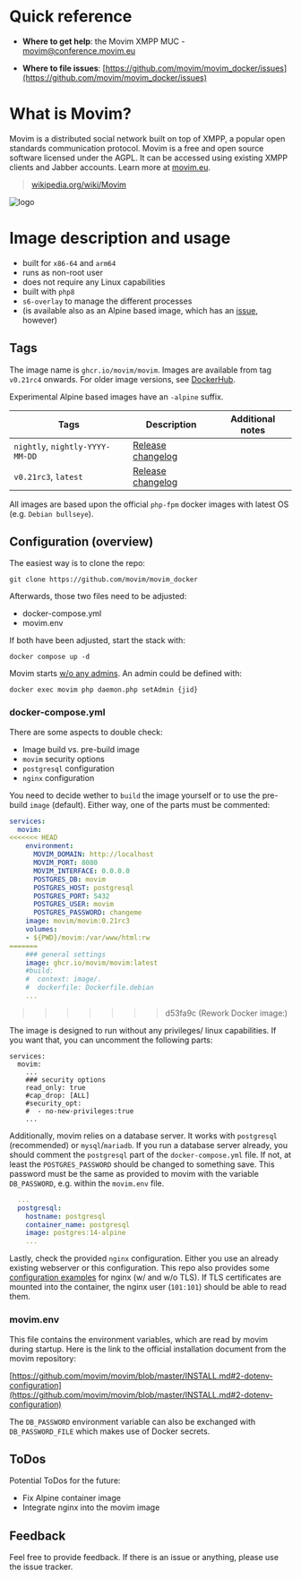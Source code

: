 # Quick reference

-	**Where to get help**:
	the Movim XMPP MUC - movim@conference.movim.eu

-	**Where to file issues**:
	[https://github.com/movim/movim_docker/issues](https://github.com/movim/movim_docker/issues)

# What is Movim?

Movim is a distributed social network built on top of XMPP, a popular open standards communication protocol. Movim is a free and open source software licensed under the AGPL. It can be accessed using existing XMPP clients and Jabber accounts. Learn more at [movim.eu](https://movim.eu/).

> [wikipedia.org/wiki/Movim](https://en.wikipedia.org/wiki/Movim)

![logo](https://upload.wikimedia.org/wikipedia/commons/thumb/e/e8/Movim-logo.svg/354px-Movim-logo.svg.png)

# Image description and usage

* built for `x86-64` and `arm64`
* runs as non-root user
* does not require any Linux capabilities
* built with `php8`
* `s6-overlay` to manage the different processes
* (is available also as an Alpine based image, which has an [issue](https://github.com/sando38/movim/issues/1), however)

## Tags

The image name is `ghcr.io/movim/movim`. Images are available from tag `v0.21rc4` onwards. For older image versions, see [DockerHub](https://hub.docker.com/r/movim/movim).

Experimental Alpine based images have an `-alpine` suffix.

| Tags  | Description  | Additional notes  |
| ------------ | ------------ | ------------ |
| `nightly`, `nightly-YYYY-MM-DD`  | [Release changelog](https://github.com/movim/movim/blob/master/CHANGELOG.md)  |   |
| `v0.21rc3`, `latest`  | [Release changelog](https://github.com/movim/movim/blob/master/CHANGELOG.md)  |   |

All images are based upon the official `php-fpm` docker images with latest OS (e.g. `Debian bullseye`).

## Configuration (overview)

The easiest way is to clone the repo:

    git clone https://github.com/movim/movim_docker

Afterwards, those two files need to be adjusted:

* docker-compose.yml
* movim.env

If both have been adjusted, start the stack with:

    docker compose up -d

Movim starts [w/o any admins](https://github.com/movim/movim/blob/master/INSTALL.md#5-admin-panel). An admin could be defined with:

    docker exec movim php daemon.php setAdmin {jid}

### docker-compose.yml

There are some aspects to double check:

* Image build vs. pre-build image
* `movim` security options
* `postgresql` configuration
* `nginx` configuration

You need to decide wether to `build` the image yourself or to use the pre-build `image` (default). Either way, one of the parts must be commented:

```yml
services:
  movim:
<<<<<<< HEAD
    environment:
      MOVIM_DOMAIN: http://localhost
      MOVIM_PORT: 8080
      MOVIM_INTERFACE: 0.0.0.0
      POSTGRES_DB: movim
      POSTGRES_HOST: postgresql
      POSTGRES_PORT: 5432
      POSTGRES_USER: movim
      POSTGRES_PASSWORD: changeme
    image: movim/movim:0.21rc3
    volumes:
    - ${PWD}/movim:/var/www/html:rw
=======
    ### general settings
    image: ghcr.io/movim/movim:latest
    #build:
    #  context: image/.
    #  dockerfile: Dockerfile.debian
    ...
```
>>>>>>> d53fa9c (Rework Docker image:)

The image is designed to run without any privileges/ linux capabilities. If you want that, you can uncomment the following parts:

```
services:
  movim:
    ...
    ### security options
    read_only: true
    #cap_drop: [ALL]
    #security_opt:
    #  - no-new-privileges:true
    ...
```

Additionally, movim relies on a database server. It works with `postgresql` (recommended) or `mysql`/`mariadb`. If you run a database server already, you should comment the `postgresql` part of the `docker-compose.yml` file. If not, at least the `POSTGRES_PASSWORD` should be changed to something save. This password must be the same as provided to movim with the variable `DB_PASSWORD`, e.g. within the `movim.env` file.

```yml
  ...
  postgresql:
    hostname: postgresql
    container_name: postgresql
    image: postgres:14-alpine
    ...
```

Lastly, check the provided `nginx` configuration. Either you use an already existing webserver or this configuration. This repo also provides some [configuration examples](appdata/nginx) for nginx (w/ and w/o TLS). If TLS certificates are mounted into the container, the nginx user (`101:101`) should be able to read them.

### movim.env

This file contains the environment variables, which are read by movim during startup. Here is the link to the official installation document from the movim repository:

[https://github.com/movim/movim/blob/master/INSTALL.md#2-dotenv-configuration](https://github.com/movim/movim/blob/master/INSTALL.md#2-dotenv-configuration)

The `DB_PASSWORD` environment variable can also be exchanged with `DB_PASSWORD_FILE` which makes use of Docker secrets.

## ToDos

Potential ToDos for the future:

* Fix Alpine container image
* Integrate nginx into the movim image

## Feedback

Feel free to provide feedback. If there is an issue or anything, please use the issue tracker.

